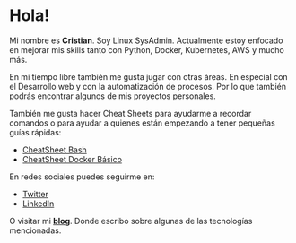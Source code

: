 # Hola!

Mi nombre es **Cristian**. Soy Linux SysAdmin. Actualmente estoy enfocado en mejorar mis skills tanto con Python, Docker, Kubernetes, AWS y mucho más.

En mi tiempo libre también me gusta jugar con otras áreas. En especial con el Desarrollo web y con la automatización de procesos. Por lo que también podrás encontrar algunos de mis proyectos personales.

También me gusta hacer Cheat Sheets para ayudarme a recordar comandos o para ayudar a quienes están empezando a tener pequeñas guías rápidas:

- [CheatSheet Bash](https://gist.github.com/BarckCode/b15089d9baccc9349796700feddfdbef)
- [CheatSheet Docker Básico](https://twitter.com/barckcode)

En redes sociales puedes seguirme en:

- [Twitter](https://twitter.com/barckcode)
- [LinkedIn](https://www.linkedin.com/in/barckcode)

O visitar mi [**blog**](https://barckcode.dev/). Donde escribo sobre algunas de las tecnologías mencionadas.
